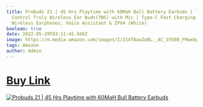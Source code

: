 ```yaml
---
title: Probuds 21 | 45 Hrs Playtime with 60MaH Bull Battery Earbuds | Touch
  Control Truly Wireless Ear Buds(TWS) with Mic | Type-C Fast Charging Bluetooth
  Wireless Earphones, Voice Assistant & IPX4 (White)
boolean: true
date: 2022-05-29T03:11:42.946Z
image: https://m.media-amazon.com/images/I/214fBaoZoBL._AC_SY580_FMwebp_.jpg
tags: Amazon
author: Admin
---
```

# [Buy Link](https://amzn.to/3NLNHnn)

[![Probuds 21 | 45 Hrs Playtime with 60MaH Bull Battery Earbuds](https://m.media-amazon.com/images/I/41La18mlMWL._AC_SY580_FMwebp_.jpg)](https://amzn.to/3NLNHnn)
